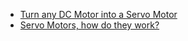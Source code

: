 - [Turn any DC Motor into a Servo Motor](https://youtu.be/tD2Ki3vw704)
- [Servo Motors, how do they work?](https://youtu.be/1WnGv-DPexc)
